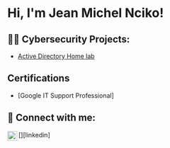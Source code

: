<h1>Hi, I'm Jean Michel Nciko! </h1>

<h2>👨‍💻 Cybersecurity Projects:</h2>

  - [Active Directory Home lab]((https://github.com/Destinonciko/ActiveDirectoryLab))

<h2> Certifications</h2>

- [Google IT Support Professional] 

<h2> 🤳 Connect with me:</h2>
[<img align="left" alt="jean-michel-nciko1310 | LinkedIn" width="22px" src="https://cdn.jsdelivr.net/npm/simple-icons@v3/icons/linkedin.svg" />][linkedin]

[linkedin]: https://www.linkedin.com/in/jean-michel-nciko1310/

<!--
**joshmadakor1/joshmadakor1** is a ✨ _special_ ✨ repository because its `README.md` (this file) appears on your GitHub profile.

Here are some ideas to get you started:

- 🔭 I’m currently working on ...
- 🌱 I’m currently learning ...
- 👯 I’m looking to collaborate on ...
- 🤔 I’m looking for help with ...
- 💬 Ask me about ...
- 📫 How to reach me: ...
- 😄 Pronouns: ...
- ⚡ Fun fact: ...
-->
